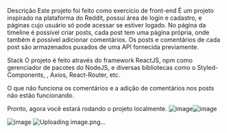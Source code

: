 Descrição
Este projeto foi feito como exercício de front-end  É um projeto inspirado na plataforma do Reddit, possui área de login e cadastro, e páginas cujo usuário só pode acessar se estiver logado. No página da timeline é possível criar posts, cada post tem uma página própria, onde também é possível adicionar comentários. Os posts e comentários de cada post são armazenados puxados de uma API fornecida previamente.

Stack
O projeto é feito através do framework ReactJS, npm como gerenciador de pacotes do NodeJS, e diversas bibliotecas como o Styled-Components, , Axios, React-Router, etc.

O que não funciona
os comentários e a adição de comentários nos posts não estão funcionando.



Pronto, agora você estará rodando o projeto localmente.
![image](https://user-images.githubusercontent.com/61365431/168479034-7daa5bd4-d68f-40f1-b3af-7ef839aa7573.png)![image](https://user-images.githubusercontent.com/61365431/168479082-083edfd0-b2ec-482c-91a6-2cee5a33f031.png)

![image](https://user-images.githubusercontent.com/61365431/168479121-dd527df2-ac3e-4af9-990b-348d90ff320b.png)
![Uploading image.png…]()


